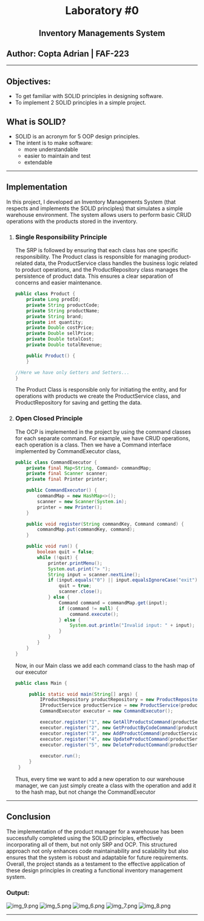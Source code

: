 <div align="center">

# Laboratory #0
## Inventory Managements System

</div>

## Author: Copta Adrian | FAF-223

----

## Objectives:

* To get familiar with SOLID principles in designing software.
* To implement 2 SOLID principles in a simple project.

## What is SOLID?
* SOLID is an acronym for 5 OOP design principles.
* The intent is to make software:
  * more understandable
  * easier to maintain and test
  * extendable

----

## Implementation

In this project, 
I developed an Inventory Managements System (that respects and implements the SOLID principles) that simulates a simple warehouse environment.
The system allows users to perform basic CRUD operations with the products stored in the inventory.

1. ### Single Responsibility Principle

    The SRP is followed by ensuring that each class has one specific responsibility. The Product class is responsible for managing product-related data, the ProductService class handles the business logic related to product operations, and the ProductRepository class manages the persistence of product data. This ensures a clear separation of concerns and easier maintenance.
    ```java
    public class Product {
        private Long prodId;
        private String productCode;
        private String productName;
        private String brand;
        private int quantity;
        private Double costPrice;
        private Double sellPrice;
        private Double totalCost;
        private Double totalRevenue;

        public Product() {
        }
   
   //Here we have only Getters and Setters... 
   }
   ```
   The Product Class is responsible only for initiating the entity, and for operations with products we create the ProductService class, and ProductRepository for saving and getting the data.
2. ### Open Closed Principle
    The OCP is implemented in the project by using the command classes for each separate command. For example, we have CRUD operations, each operation is a class.
    Then we have a Command interface implemented by CommandExecutor class, 
    ```java
   public class CommandExecutor {
        private final Map<String, Command> commandMap;
        private final Scanner scanner;
        private final Printer printer;

        public CommandExecutor() {
            commandMap = new HashMap<>();
            scanner = new Scanner(System.in);
            printer = new Printer();
        }

        public void register(String commandKey, Command command) {
            commandMap.put(commandKey, command);
        }

        public void run() {
            boolean quit = false;
            while (!quit) {
                printer.printMenu();
                System.out.print("> ");
                String input = scanner.nextLine();
                if (input.equals("0") || input.equalsIgnoreCase("exit")) {
                    quit = true;
                    scanner.close();
                } else {
                    Command command = commandMap.get(input);
                    if (command != null) {
                        command.execute();
                    } else {
                        System.out.println("Invalid input: " + input);
                    }
                }
            }
        }       
    }
    ```
   Now, in our Main class we add each command class to the hash map of our executor
   ```java
   public class Main {

        public static void main(String[] args) {
            IProductRepository productRepository = new ProductRepository();
            IProductService productService = new ProductService(productRepository);
            CommandExecutor executor = new CommandExecutor();

            executor.register("1", new GetAllProductsCommand(productService));
            executor.register("2", new GetProductByCodeCommand(productService));
            executor.register("3", new AddProductCommand(productService));
            executor.register("4", new UpdateProductCommand(productService));
            executor.register("5", new DeleteProductCommand(productService));
    
            executor.run();
        }
    }
   ```
    Thus, every time we want to add a new operation to our warehouse manager, we can just simply create a class with the operation and add it to the hash map, but not change the CommandExecutor
-----

## Conclusion

The implementation of the product manager for a warehouse has been successfully completed using the SOLID principles, effectively incorporating all of them, but not only SRP and OCP. This structured approach not only enhances code maintainability and scalability but also ensures that the system is robust and adaptable for future requirements. Overall, the project stands as a testament to the effective application of these design principles in creating a functional inventory management system.

### Output:
![img_9.png](assets/img_9.png)
![img_5.png](assets/img_5.png)
![img_6.png](assets/img_6.png)
![img_7.png](assets/img_7.png)
![img_8.png](assets/img_8.png)

----





